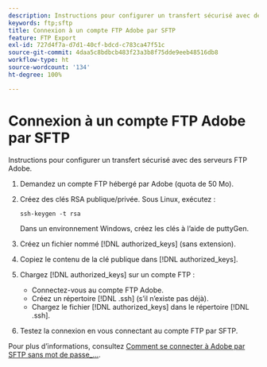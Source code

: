 ```yaml
---
description: Instructions pour configurer un transfert sécurisé avec des serveurs FTP Adobe.
keywords: ftp;sftp
title: Connexion à un compte FTP Adobe par SFTP
feature: FTP Export
exl-id: 727d4f7a-d7d1-40cf-bdcd-c783ca47f51c
source-git-commit: 4daa5c8bdbcb483f23a3b8f75dde9eeb48516db8
workflow-type: ht
source-wordcount: '134'
ht-degree: 100%

---
```


# Connexion à un compte FTP Adobe par SFTP

Instructions pour configurer un transfert sécurisé avec des serveurs FTP Adobe.

1. Demandez un compte FTP hébergé par Adobe (quota de 50 Mo).
1. Créez des clés RSA publique/privée. Sous Linux, exécutez :

   ```
   ssh-keygen -t rsa
   ```

   Dans un environnement Windows, créez les clés à l’aide de puttyGen.

1. Créez un fichier nommé [!DNL authorized_keys] (sans extension).
1. Copiez le contenu de la clé publique dans [!DNL authorized_keys].
1. Chargez [!DNL authorized_keys] sur un compte FTP :

   * Connectez-vous au compte FTP Adobe.
   * Créez un répertoire [!DNL .ssh] (s’il n’existe pas déjà).
   * Chargez le fichier [!DNL authorized_keys] dans le répertoire [!DNL .ssh].

1. Testez la connexion en vous connectant au compte FTP par SFTP.

Pour plus d’informations, consultez [Comment se connecter à Adobe par SFTP sans mot de passe_...](/help/export/ftp-and-sftp/c-sftp/ftp-sftp-cert-auth.md).
